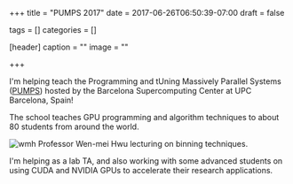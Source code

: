 +++
title = "PUMPS 2017"
date = 2017-06-26T06:50:39-07:00
draft = false

tags = []
categories = []

[header]
  caption = ""
  image = ""

+++

I'm helping teach the Programming and tUning Massively Parallel Systems ([PUMPS](pumps)) hosted by the Barcelona Supercomputing Center at UPC Barcelona, Spain!

<!--more-->

The school teaches GPU programming and algorithm techniques to about 80 students from around the world.

![wmh][wmh] Professor Wen-mei Hwu lecturing on binning techniques.

I'm helping as a lab TA, and also working with some advanced students on using CUDA and NVIDIA GPUs to accelerate their research applications.

[wmh]: /img/201706_pumps/IMG_20170627_140144.jpg "Professor Wen-mei Hwu lecturing on binning techniques."
[pumps]: http://bcw.ac.upc.edu/PUMPS2017/program

